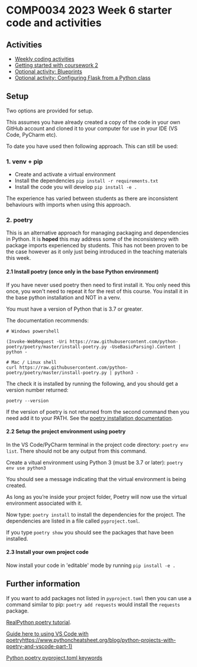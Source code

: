 # COMP0034 2023 Week 6 starter code and activities

## Activities

- [Weekly coding activities](/activities/activities.md)
- [Getting started with coursework 2](/activities/coursework_getting_started.md)
- [Optional activity: Blueprints](/activities/blueprints.md)
- [Optional activity: Configuring Flask from a Python class](/activities/configuration.md)

## Setup

Two options are provided for setup.

This assumes you have already created a copy of the code in your own GitHub account and cloned it to your computer for use in your IDE (VS Code, PyCharm etc).

To date you have used then following approach. This can still be used:

### 1. venv + pip

- Create and activate a virtual environment
- Install the dependencies `pip install -r requirements.txt`
- Install the code you will develop `pip install -e .`

The experience has varied between students as there are inconsistent behaviours with imports when using this approach.

### 2. poetry

This is an alternative approach for managing packaging and dependencies in Python. It is **hoped** this may address some of the inconsistency with package imports experienced by students. This has not been proven to be the case however as it only just being introduced in the teaching materials this week.

#### 2.1 Install poetry (once only in the base Python environment)

If you have never used poetry then need to first install it. You only need this once, you won't need to repeat it for the rest of this course. You install it in the base python installation and NOT in a venv.

You must have a version of Python that is 3.7 or greater.

The documentation recommends:

```
# Windows powershell

(Invoke-WebRequest -Uri https://raw.githubusercontent.com/python-poetry/poetry/master/install-poetry.py -UseBasicParsing).Content | python -

# Mac / Linux shell
curl https://raw.githubusercontent.com/python-poetry/poetry/master/install-poetry.py | python3 -
```

The check it is installed by running the following, and you should get a version number returned:

```
poetry --version
```

If the version of poetry is not returned from the second command then you need add it to your PATH. See the [poetry installation documentation](https://python-poetry.org/docs/#installing-with-pipx).

#### 2.2 Setup the project environment using poetry

In the VS Code/PyCharm terminal in the project code directory: `poetry env list`. There should not be any output from this command.

Create a vitual environment using Python 3 (must be 3.7 or later): `poetry env use python3`

You should see a message indicating that the virtual environment is being created.

As long as you’re inside your project folder, Poetry will now use the virtual environment associated with it.

Now type: `poetry install` to install the dependencies for the project. The dependencies are listed in a file called `pyproject.toml`.

If you type `poetry show` you should see the packages that have been installed.

#### 2.3 Install your own project code

Now install your code in 'editable' mode by running `pip install -e .`

## Further information

If you want to add packages not listed in `pyproject.toml` then you can use a command similar to pip: `poetry add requests` would install the `requests` package.

[RealPython poetry tutorial](https://realpython.com/dependency-management-python-poetry/).

[Guide here to using VS Code with poetry]()<https://www.pythoncheatsheet.org/blog/python-projects-with-poetry-and-vscode-part-1)>

[Python poetry pyproject.toml keywords](https://python-poetry.org/docs/pyproject/)
